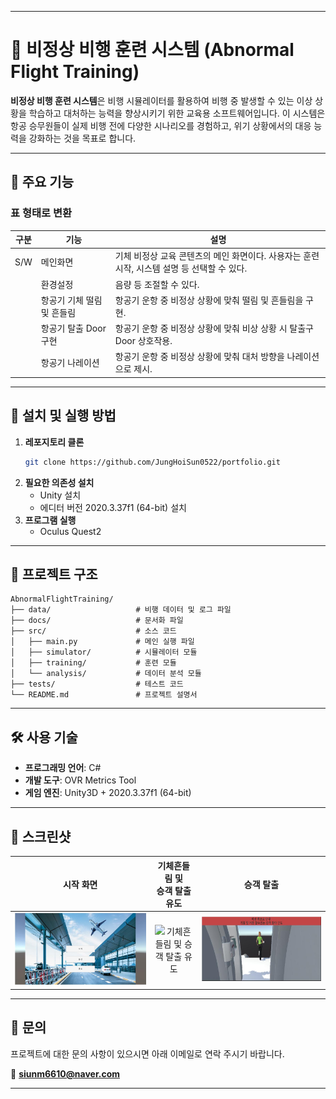 
---

# 🛫 비정상 비행 훈련 시스템 (Abnormal Flight Training)

**비정상 비행 훈련 시스템**은 비행 시뮬레이터를 활용하여 비행 중 발생할 수 있는 이상 상황을 학습하고 대처하는 능력을 향상시키기 위한 교육용 소프트웨어입니다. 이 시스템은 항공 승무원들이 실제 비행 전에 다양한 시나리오를 경험하고, 위기 상황에서의 대응 능력을 강화하는 것을 목표로 합니다.

---

## 📌 주요 기능

### 표 형태로 변환

| **구분** | **기능**                    | **설명**                                                                 |
|----------|-----------------------------|--------------------------------------------------------------------------|
| S/W      | 메인화면                    | 기체 비정상 교육 콘텐츠의 메인 화면이다. 사용자는 훈련 시작, 시스템 설명 등 선택할 수 있다. |
|          | 환경설정                    | 음량 등 조절할 수 있다.                                                  |
|          | 항공기 기체 떨림 및 흔들림 | 항공기 운항 중 비정상 상황에 맞춰 떨림 및 흔들림을 구현.                  |
|          | 항공기 탈출 Door 구현      | 항공기 운항 중 비정상 상황에 맞춰 비상 상황 시 탈출구 Door 상호작용.       |
|          | 항공기 나레이션            | 항공기 운항 중 비정상 상황에 맞춰 대처 방향을 나레이션으로 제시.           |

---

## 🚀 설치 및 실행 방법

1. **레포지토리 클론**
   ```bash
   git clone https://github.com/JungHoiSun0522/portfolio.git
   ```
2. **필요한 의존성 설치**
   - Unity 설치
   - 에디터 버전 2020.3.37f1 (64-bit) 설치
3. **프로그램 실행**
   - Oculus Quest2
---

## 📂 프로젝트 구조

```
AbnormalFlightTraining/
├── data/                   # 비행 데이터 및 로그 파일
├── docs/                   # 문서화 파일
├── src/                    # 소스 코드
│   ├── main.py             # 메인 실행 파일
│   ├── simulator/          # 시뮬레이터 모듈
│   ├── training/           # 훈련 모듈
│   └── analysis/           # 데이터 분석 모듈
├── tests/                  # 테스트 코드
└── README.md               # 프로젝트 설명서
```

---

## 🛠️ 사용 기술

- **프로그래밍 언어**: C#
- **개발 도구**: OVR Metrics Tool
- **게임 엔진**: Unity3D + 2020.3.37f1 (64-bit)

---

## 📸 스크린샷

| 시작 화면 | 기체흔들림 및 <br>승객 탈출 유도 | 승객 탈출 |
|:---:|:---:|:---:|
| ![시작 화면](./start.jpg) | ![기체흔들림 및 승객 탈출 유도](./cameraShake.gif) | ![승객 탈출](escape.jpg) |

---

## 📩 문의

프로젝트에 대한 문의 사항이 있으시면 아래 이메일로 연락 주시기 바랍니다.

📧 **siunm6610@naver.com**

---
